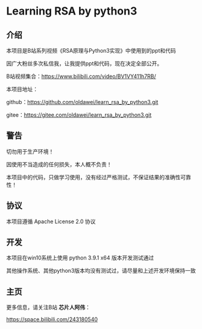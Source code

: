 # Learning RSA by python3

## 介绍

本项目是B站系列视频《RSA原理与Python3实现》中使用到的ppt和代码

因广大粉丝多次私信我，让我提供ppt和代码，现在决定全部公开。

B站视频集合：https://www.bilibili.com/video/BV1VY411h7RB/



本项目地址：

github：https://github.com/oldawei/learn_rsa_by_python3.git

gitee：https://gitee.com/oldawei/learn_rsa_by_python3.git



## 警告

切勿用于生产环境！

因使用不当造成的任何损失，本人概不负责！

本项目中的代码，只做学习使用，没有经过严格测试，不保证结果的准确性可靠性！



## 协议

本项目遵循 Apache License 2.0 协议



## 开发

本项目在win10系统上使用 python 3.9.1 x64 版本开发测试通过

其他操作系统、其他python3版本均没有测试过，请尽量和上述开发环境保持一致



## 主页

更多信息，请关注B站 **芯片人阿伟**：

https://space.bilibili.com/243180540

